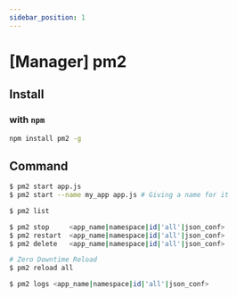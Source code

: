 ```yaml
---
sidebar_position: 1
---
```


# [Manager] pm2

## Install

### with `npm`
```bash
npm install pm2 -g
```

## Command

```bash
$ pm2 start app.js
$ pm2 start --name my_app app.js # Giving a name for it

$ pm2 list

$ pm2 stop     <app_name|namespace|id|'all'|json_conf>
$ pm2 restart  <app_name|namespace|id|'all'|json_conf>
$ pm2 delete   <app_name|namespace|id|'all'|json_conf>

# Zero Downtime Reload
$ pm2 reload all

$ pm2 logs <app_name|namespace|id|'all'|json_conf>
```